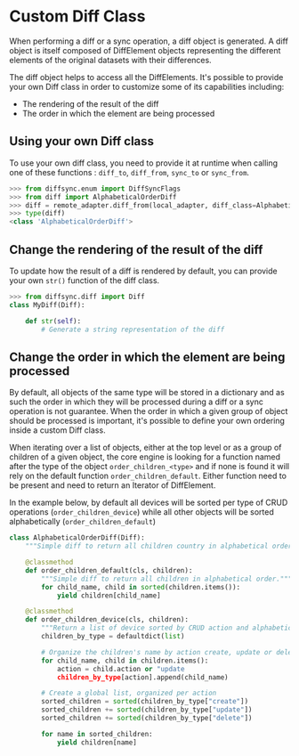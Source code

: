 
# Custom Diff Class

When performing a diff or a sync operation, a diff object is generated. A diff object is itself composed of DiffElement objects representing the different elements of the original datasets with their differences.  

The diff object helps to access all the DiffElements. It's possible to provide your own Diff class in order to customize some of its capabilities including:
- The rendering of the result of the diff
- The order in which the element are being processed 

## Using your own Diff class

To use your own diff class, you need to provide it at runtime when calling one of these functions : `diff_to`, `diff_from`, `sync_to` or `sync_from`.

```python
>>> from diffsync.enum import DiffSyncFlags
>>> from diff import AlphabeticalOrderDiff
>>> diff = remote_adapter.diff_from(local_adapter, diff_class=AlphabeticalOrderDiff)
>>> type(diff)
<class 'AlphabeticalOrderDiff'>
```

## Change the rendering of the result of the diff

To update how the result of a diff is rendered by default, you can provide your own `str()` function of the diff class.

```python
>>> from diffsync.diff import Diff
class MyDiff(Diff):

    def str(self):
        # Generate a string representation of the diff
```

## Change the order in which the element are being processed 

By default, all objects of the same type will be stored in a dictionary and as such the order in which they will be processed during a diff or a sync operation is not guarantee. When the order in which a given group of object should be processed is important, it's possible to define your own ordering inside a custom Diff class.

When iterating over a list of objects, either at the top level or as a group of children of a given object, the core engine is looking for a function named after the type of the object `order_children_<type>` and if none is found it will rely on the default function `order_children_default`. Either function need to be present and need to return an Iterator of DiffElement. 

In the example below, by default all devices will be sorted per type of CRUD operations (`order_children_device`) while all other objects will be sorted alphabetically (`order_children_default`)

```python
class AlphabeticalOrderDiff(Diff):
    """Simple diff to return all children country in alphabetical order."""

    @classmethod
    def order_children_default(cls, children):
        """Simple diff to return all children in alphabetical order."""
        for child_name, child in sorted(children.items()):
            yield children[child_name]

    @classmethod
    def order_children_device(cls, children):
        """Return a list of device sorted by CRUD action and alphabetically."""
        children_by_type = defaultdict(list)

        # Organize the children's name by action create, update or delete
        for child_name, child in children.items():
            action = child.action or "update
            children_by_type[action].append(child_name)

        # Create a global list, organized per action
        sorted_children = sorted(children_by_type["create"])
        sorted_children += sorted(children_by_type["update"])
        sorted_children += sorted(children_by_type["delete"])

        for name in sorted_children:
            yield children[name]
```

